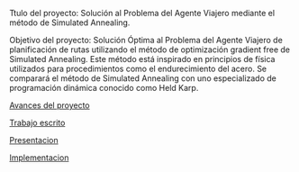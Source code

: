 Ttulo del proyecto: Solución al Problema del Agente Viajero mediante el método de Simulated Annealing.

Objetivo del proyecto: Solución Óptima al Problema del Agente Viajero de planificación de rutas utilizando el método de optimización gradient free de Simulated Annealing. Este método está inspirado en principios de física utilizados para procedimientos como el endurecimiento del acero. Se comparará el método de Simulated Annealing con uno especializado de programación dinámica  conocido como Held Karp. 

[Avances del proyecto](https://github.com/andyvargtz/MetodosNumericos-Optimizacion)

[Trabajo escrito](https://github.com/andyvargtz/MetodosNumericos-Optimizacion/blob/master/Trabajo%20Escrito%20y%20Presentacion/Trabajo%20Escrito.pdf)

[Presentacion](https://github.com/andyvargtz/MetodosNumericos-Optimizacion/blob/master/Trabajo%20Escrito%20y%20Presentacion/Recocido%20Simulado%20y%20Programaci%C3%B3n%20Din%C3%A1mica%20TSP.pdf)

[Implementacion](https://github.com/andyvargtz/MetodosNumericos-Optimizacion/tree/master/Implementacion)
